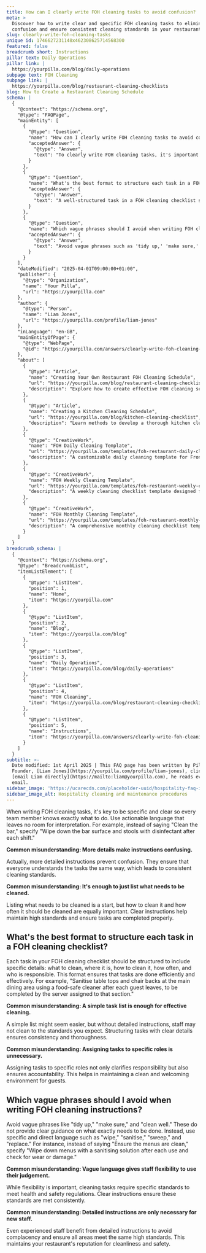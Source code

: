 ```yaml
---
title: How can I clearly write FOH cleaning tasks to avoid confusion?
meta: >
  Discover how to write clear and specific FOH cleaning tasks to eliminate
  confusion and ensure consistent cleaning standards in your restaurant.
slug: clearly-write-foh-cleaning-tasks
unique id: 1746627231148x462308625714568300
featured: false
breadcrumb short: Instructions
pillar text: Daily Operations
pillar link: |
  https://yourpilla.com/blog/daily-operations
subpage text: FOH Cleaning
subpage link: |
  https://yourpilla.com/blog/restaurant-cleaning-checklists
blog: How to Create a Restaurant Cleaning Schedule
schema: |
  {
    "@context": "https://schema.org",
    "@type": "FAQPage",
    "mainEntity": [
      {
        "@type": "Question",
        "name": "How can I clearly write FOH cleaning tasks to avoid confusion?",
        "acceptedAnswer": {
          "@type": "Answer",
          "text": "To clearly write FOH cleaning tasks, it's important to provide specific and detailed instructions to avoid confusion and ensure consistency in cleaning standards. Articulate tasks using explicit, actionable language that leaves no room for interpretation. For example, specify 'Wipe down the bar surface and stools with disinfectant after each shift' instead of saying 'Clean the bar,' enhancing clarity and accountability."
        }
      },
      {
        "@type": "Question",
        "name": "What's the best format to structure each task in a FOH cleaning checklist?",
        "acceptedAnswer": {
          "@type": "Answer",
          "text": "A well-structured task in a FOH cleaning checklist should include specific details: what to clean, the location, the method of cleaning, frequency, and who is responsible. This clear structure helps ensure tasks are performed efficiently and effectively. For instance, detail a task as 'Sanitise table tops and chair backs at the main dining area using a food-safe cleaner after each guest leaves, to be completed by the server assigned to that section.'"
        }
      },
      {
        "@type": "Question",
        "name": "Which vague phrases should I avoid when writing FOH cleaning instructions?",
        "acceptedAnswer": {
          "@type": "Answer",
          "text": "Avoid vague phrases such as 'tidy up,' 'make sure,' and 'clean well' in FOH cleaning instructions. These do not provide clear guidance. Instead, use specific terms like 'wipe,' 'sanitise,' 'sweep,' and 'replace.' Clearly state tasks, for example, specify 'Wipe down menus with a sanitising solution after each use and check for wear or damage' instead of 'Ensure the menus are clean.'"
        }
      }
    ],
    "dateModified": "2025-04-01T09:00:00+01:00",
    "publisher": {
      "@type": "Organization",
      "name": "Your Pilla",
      "url": "https://yourpilla.com"
    },
    "author": {
      "@type": "Person",
      "name": "Liam Jones",
      "url": "https://yourpilla.com/profile/liam-jones"
    },
    "inLanguage": "en-GB",
    "mainEntityOfPage": {
      "@type": "WebPage",
      "@id": "https://yourpilla.com/answers/clearly-write-foh-cleaning-tasks"
    },
    "about": [
      {
        "@type": "Article",
        "name": "Creating Your Own Restaurant FOH Cleaning Schedule",
        "url": "https://yourpilla.com/blog/restaurant-cleaning-checklists",
        "description": "Explore how to create effective FOH cleaning schedules to maintain high standards of cleanliness in your restaurant."
      },
      {
        "@type": "Article",
        "name": "Creating a Kitchen Cleaning Schedule",
        "url": "https://yourpilla.com/blog/kitchen-cleaning-checklist",
        "description": "Learn methods to develop a thorough kitchen cleaning schedule to ensure safety and hygiene in your restaurant."
      },
      {
        "@type": "CreativeWork",
        "name": "FOH Daily Cleaning Template",
        "url": "https://yourpilla.com/templates/foh-restaurant-daily-cleaning",
        "description": "A customizable daily cleaning template for Front of House areas in restaurants to ensure routine cleanliness."
      },
      {
        "@type": "CreativeWork",
        "name": "FOH Weekly Cleaning Template",
        "url": "https://yourpilla.com/templates/foh-restaurant-weekly-cleaning",
        "description": "A weekly cleaning checklist template designed for maintaining high standards of cleanliness in Front of House operations."
      },
      {
        "@type": "CreativeWork",
        "name": "FOH Monthly Cleaning Template",
        "url": "https://yourpilla.com/templates/foh-restaurant-monthly-cleaning",
        "description": "A comprehensive monthly cleaning checklist template for Front of House areas, ensuring long-term hygiene and upkeep."
      }
    ]
  }
breadcrumb_schema: |
  {
    "@context": "https://schema.org",
    "@type": "BreadcrumbList",
    "itemListElement": [
      {
        "@type": "ListItem",
        "position": 1,
        "name": "Home",
        "item": "https://yourpilla.com"
      },
      {
        "@type": "ListItem",
        "position": 2,
        "name": "Blog",
        "item": "https://yourpilla.com/blog"
      },
      {
        "@type": "ListItem",
        "position": 3,
        "name": "Daily Operations",
        "item": "https://yourpilla.com/blog/daily-operations"
      },
      {
        "@type": "ListItem",
        "position": 4,
        "name": "FOH Cleaning",
        "item": "https://yourpilla.com/blog/restaurant-cleaning-checklists"
      },
      {
        "@type": "ListItem",
        "position": 5,
        "name": "Instructions",
        "item": "https://yourpilla.com/answers/clearly-write-foh-cleaning-tasks"
      }
    ]
  }
subtitle: >-
  Date modified: 1st April 2025 | This FAQ page has been written by Pilla
  Founder, [Liam Jones](https://yourpilla.com/profile/liam-jones), click to
  [email Liam directly](https://mailto:liam@yourpilla.com), he reads every
  email.
sidebar_image: 'https://ucarecdn.com/placeholder-uuid/hospitality-faq-image.jpg'
sidebar_image_alt: Hospitality cleaning and maintenance procedures
---
```

When writing FOH cleaning tasks, it's key to be specific and clear so every team member knows exactly what to do. Use actionable language that leaves no room for interpretation. For example, instead of saying "Clean the bar," specify "Wipe down the bar surface and stools with disinfectant after each shift."

**Common misunderstanding: More details make instructions confusing.**

Actually, more detailed instructions prevent confusion. They ensure that everyone understands the tasks the same way, which leads to consistent cleaning standards.

**Common misunderstanding: It's enough to just list what needs to be cleaned.**

Listing what needs to be cleaned is a start, but how to clean it and how often it should be cleaned are equally important. Clear instructions help maintain high standards and ensure tasks are completed properly.

## What's the best format to structure each task in a FOH cleaning checklist?

Each task in your FOH cleaning checklist should be structured to include specific details: what to clean, where it is, how to clean it, how often, and who is responsible. This format ensures that tasks are done efficiently and effectively. For example, "Sanitise table tops and chair backs at the main dining area using a food-safe cleaner after each guest leaves, to be completed by the server assigned to that section."

**Common misunderstanding: A simple task list is enough for effective cleaning.**

A simple list might seem easier, but without detailed instructions, staff may not clean to the standards you expect. Structuring tasks with clear details ensures consistency and thoroughness.

**Common misunderstanding: Assigning tasks to specific roles is unnecessary.**

Assigning tasks to specific roles not only clarifies responsibility but also ensures accountability. This helps in maintaining a clean and welcoming environment for guests.

## Which vague phrases should I avoid when writing FOH cleaning instructions?

Avoid vague phrases like "tidy up," "make sure," and "clean well." These do not provide clear guidance on what exactly needs to be done. Instead, use specific and direct language such as "wipe," "sanitise," "sweep," and "replace." For instance, instead of saying "Ensure the menus are clean," specify "Wipe down menus with a sanitising solution after each use and check for wear or damage."

**Common misunderstanding: Vague language gives staff flexibility to use their judgement.**

While flexibility is important, cleaning tasks require specific standards to meet health and safety regulations. Clear instructions ensure these standards are met consistently.

**Common misunderstanding: Detailed instructions are only necessary for new staff.**

Even experienced staff benefit from detailed instructions to avoid complacency and ensure all areas meet the same high standards. This maintains your restaurant's reputation for cleanliness and safety.

